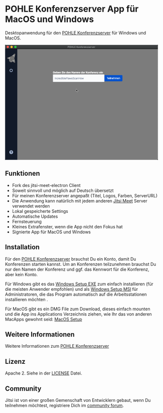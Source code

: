 # POHLE Konferenzserver App für MacOS und Windows

Desktopanwendung für den [POHLE Konferenzserver] für Windows und MacOS. 

![](screenshot.png)

## Funktionen

- Fork des jitsi-meet-electron Client
- Soweit sinnvoll und möglich auf Deutsch übersetzt
- Für meinen Konferenzserver angepaßt (Titel, Logos, Farben, ServerURL)
- Die Anwendung kann natürlich mit jedem anderen [Jitsi Meet] Server verwendet werden
- Lokal gespeicherte Settings
- Automatische Updates
- Fernsteuerung
- Kleines Extrafenster, wenn die App nicht den Fokus hat
- Signierte App für MacOS und Windows 

## Installation

Für den [POHLE Konferenzserver] brauchst Du ein Konto, damit Du Konferenzen starten kannst. Um an Konferenzen teilzunehmen brauchst Du nur den Namen der Konferenz und ggf. das Kennwort für die Konferenz, aber kein Konto. 

Für Windows gibt es das [Windows Setup EXE] zum einfach installieren  (für die meisten Anwender empfohlen) und als [Windows Setup MSI] für Administratoren, die das Program automatisch auf die Arbeitsstationen installieren möchten .

Für MacOS gibt es ein DMG File zum Download, dieses einfach mounten und die App ins Applications Verzeichnis ziehen, wie Ihr das von anderen MacApps gewohnt seid: [MacOS Setup]

## Weitere Informationen

Weitere Informationen zum [POHLE Konferenzserver]

## Lizenz

Apache 2. Siehe in der [LICENSE] Datei.

## Community

Jitsi ist von einer großen Gemenschaft von Entwicklern gebaut, wenn Du teilnehmen 
möchtest, registriere Dich im [community forum].

[Download]: https://github.com/cpohle/jitsi-meet-electron/releases/latest
[community forum]: https://community.jitsi.org/
[LICENSE]: LICENSE
[POHLE Konferenzserver]: https://support.pohle.net/display/HC/Konferenzserver
[Jitsi Meet]: https://jitsi.org/jitsi-meet/
[Windows Setup EXE]: https://github.com/cpohle/jitsi-meet-electron/releases/download/v2.1.0/POHLE.Konferenzserver.Setup.2.1.0.exe
[Windows Setup MSI]: https://github.com/cpohle/jitsi-meet-electron/releases/download/v2.1.0/POHLE.Konferenzserver.2.1.0.msi 
[MacOS Setup]: https://github.com/cpohle/jitsi-meet-electron/releases/download/v2.1.1/POHLE.Konferenzserver.Setup.2.1.1.dmg
